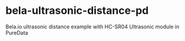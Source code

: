 # bela-ultrasonic-distance-pd
Bela.io ultrasonic distance example with HC-SR04 Ultrasonic module in PureData
